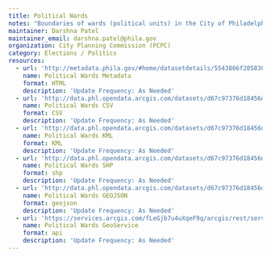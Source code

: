 ```yaml
---
title: Political Wards
notes: "Boundaries of wards (political units) in the City of Philadelphia. Data was developed by Philadelphia City Planning Commission. Each ward contains no fewer than 10 and no more than 50 divisions. Ward leaders are elected by their party's committeepeople. Learn more about Democratic Ward Leaders and Committeepeople : http://www.seventy.org/Resources_Ward_Leaders_and_Committeepeople.aspx"
maintainer: Darshna Patel
maintainer_email: darshna.patel@phila.gov
organization: City Planning Commission (PCPC)
category: Elections / Politics
resources:
  - url: 'http://metadata.phila.gov/#home/datasetdetails/5543866f20583086178c4f26/'
    name: Political Wards Metadata
    format: HTML
    description: 'Update Frequency: As Needed'
  - url: 'http://data.phl.opendata.arcgis.com/datasets/d67c97376d18456d98e5fa6e00415ad4_0.csv'
    name: Political Wards CSV
    format: CSV
    description: 'Update Frequency: As Needed'
  - url: 'http://data.phl.opendata.arcgis.com/datasets/d67c97376d18456d98e5fa6e00415ad4_0.kml'
    name: Political Wards KML
    format: KML
    description: 'Update Frequency: As Needed'
  - url: 'http://data.phl.opendata.arcgis.com/datasets/d67c97376d18456d98e5fa6e00415ad4_0.zip'
    name: Political Wards SHP
    format: shp
    description: 'Update Frequency: As Needed'
  - url: 'http://data.phl.opendata.arcgis.com/datasets/d67c97376d18456d98e5fa6e00415ad4_0.geojson'
    name: Political Wards GEOJSON
    format: geojson
    description: 'Update Frequency: As Needed'
  - url: 'https://services.arcgis.com/fLeGjb7u4uXqeF9q/arcgis/rest/services/Political_Wards/FeatureServer/0/query?outFields=*&where=1%3D1'
    name: Political Wards GeoService
    format: api
    description: 'Update Frequency: As Needed'
---
```

